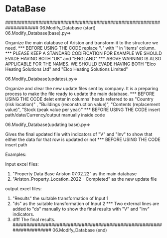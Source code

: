 # DataBase


#################################################################### 06.Modify_Database (start)
06.Modify_Database(base).py=>

Organize the main database of Ariston and transform it to the structure we need.
*** BEFORE USING THE CODE replace '\ ' with '\' in 'Items' column.
*** PLEASE KEEP A STANDARD CODIFICATION FOR EXAMPLE WE SHOULD EVADE HAVING BOTH "UK" and "ENGLAND"
*** ABOVE WARNING IS ALSO APPLICABLE FOR THE NAMES. WE SHOULD EVADE HAVING BOTH "Elco Heating Solutions Ltd" and "Elco Heating Solutions Limited"

06.Modify_Database(updates).py=>

Organize and clear the new update files sent by company. It is a preparing process to make the file ready to update the main database.
*** BEFORE USING THE CODE delet enter in columns' heads referred to as "Country (risk location)" , "Buildings (reconstruction value)", "Contents (replacement value)", "Stock (peak value per year)"
*** BEFORE USING THE CODE insert path/date/Currency/output manually inside code

06.Modify_Database(updating base).py=> 

Gives the final updated file with indicators of "V" and "Inv" to show that either the data for that row is updated or not
*** BEFORE USING THE CODE insert path

Examples:

Input excel files:
1) "Property Data Base Ariston 07.02.22" as the main database
2) "Ariston_Property_Location_2022 - Completed" as the new update file

output excel files:
1) "Results" the suitable transformation of Input 1
2) "ds" as the suitable transformation of Input 2
*** Two external lines are added to "ds" manually to show the final results with "V" and "Inv" indicators.
3) dfff The final results.
#################################################################### 06.Modify_Database (end)
